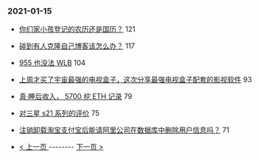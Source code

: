 ### 2021-01-15 
- [你们家小孩登记的农历还是国历？](https://www.v2ex.com/t/745047) 121
- [碰到有人克隆自己博客该怎么办？](https://www.v2ex.com/t/745097) 117
- [955 也没法 WLB](https://www.v2ex.com/t/745039) 104
- [上周才买了宇宙最强的电视盒子，这次分享最强电视盒子配套的影视软件](https://www.v2ex.com/t/745166) 93
- [真·睡后收入， 5700 挖 ETH 记录](https://www.v2ex.com/t/745211) 79
- [对三星 s21 系列的评价](https://www.v2ex.com/t/745099) 75
- [注销卸载淘宝支付宝后能请阿里公司在数据库中删除用户信息吗？](https://www.v2ex.com/t/745092) 71 

- [ < 上一页 ](https://github.com/able8/v2ex-hot-record/blob/master/2021-01-14.md) -------- [ 下一页 > ](https://github.com/able8/v2ex-hot-record/blob/master/2021-01-16.md)